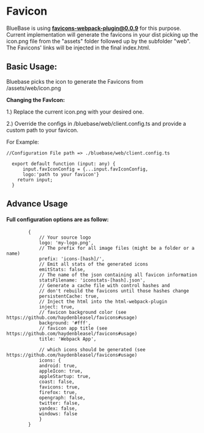 # Favicon


BlueBase is using **[favicons-webpack-plugin@0.0.9](https://github.com/jantimon/favicons-webpack-plugin)** for this purpose. Current implementation will generate the favicons in your dist picking up the icon.png file from the "assets" folder followed up by the subfolder "web". The Favicons' links will be injected in the final index.html.

## Basic Usage:
Bluebase picks the icon to generate the Favicons from /assets/web/icon.png

**Changing the FavIcon:** 

1.) Replace the current icon.png with your desired one.

2.) Override the configs in /bluebase/web/client.config.ts and provide a custom path to your favicon. 

For Example:

```JS
//Configuration File path => ./bluebase/web/client.config.ts

  export default function (input: any) {
	  input.favIconConfig = {...input.favIconConfig,
      logo:'path to your favicon'}
    return input;
  }
```

## Advance Usage
#### Full configuration options are as follow:
```JS
        {
            // Your source logo
            logo: 'my-logo.png',
            // The prefix for all image files (might be a folder or a name)
            prefix: 'icons-[hash]/',
            // Emit all stats of the generated icons
            emitStats: false,
            // The name of the json containing all favicon information
            statsFilename: 'iconstats-[hash].json',
            // Generate a cache file with control hashes and
            // don't rebuild the favicons until those hashes change
            persistentCache: true,
            // Inject the html into the html-webpack-plugin
            inject: true,
            // favicon background color (see https://github.com/haydenbleasel/favicons#usage)
            background: '#fff',
            // favicon app title (see https://github.com/haydenbleasel/favicons#usage)
            title: 'Webpack App',

            // which icons should be generated (see https://github.com/haydenbleasel/favicons#usage)
            icons: {
            android: true,
            appleIcon: true,
            appleStartup: true,
            coast: false,
            favicons: true,
            firefox: true,
            opengraph: false,
            twitter: false,
            yandex: false,
            windows: false
            }
        }
```

